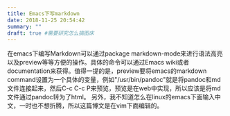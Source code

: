 ```yaml
---
title: Emacs下写markdown
date: 2018-11-25 20:54:42
summary: ""
draft: true #需要研究怎么搞图床
---
```


在emacs下编写Markdown可以通过package markdown-mode来进行语法高亮以及preview等等方便的操作。具体的命令可以通过Emacs wiki或者documentation来获得。值得一提的是，preview要将emacs的markdown command设置为一个具体的变量，例如"/usr/bin/pandoc"就是将pandoc和md文件连接起来，然后C-c C-c P来预览，预览是在web中实现，所以应该是将md文件通过pandoc转为了html。 另外，我不知道怎么在linux的emacs下面输入中文，一时也不想折腾，所以这篇博文是在vim下面编辑的。

